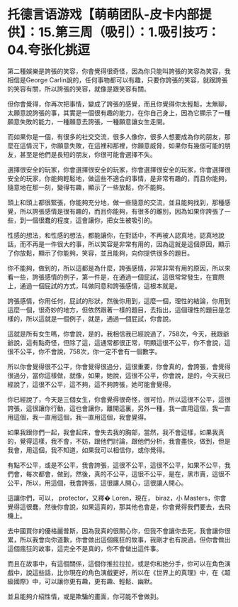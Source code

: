 # 托德言语游戏【萌萌团队-皮卡内部提供】：15.第三周（吸引）：1.吸引技巧：04.夸张化挑逗

第二種娛樂是誇張的笑容，你會覺得很奇怪，因為你只能叫誇張的笑容為笑容，我相信是George Carlin說的，任何事物都可以有趣，只要你誇張的笑容，就跟誇張的笑容有關，所以誇張的笑容，就像是跟笑容有關。

但你會覺得，你再次把事情，變成了誇張的感覺，而且你覺得你太輕鬆，太無聊，太願意說誇張的事，其實是一個很有趣的能力，在你自己身上，因為它顯示了一種願意失敗的能力，一種願意去誇張，一種願意讓女生走開。

而如果你是一個，有很多的社交交流，很多人像你，很多人想要成為你的朋友，那麼在這情況下，你願意失敗，在這裡和那裡，你願意威脅，如果你有幾個可能的朋友，甚至是他們是長短的朋友，你很可能會選擇不失。

選擇很安全的玩家，你會選擇很安全的玩家，你會選擇很安全的玩家，你會選擇很安全的玩家，你能夠輕鬆地，做這些不適合的事情，是非常有趣的，而且你能夠，隨意地在那一刻，變得有趣，顯示了一些放鬆，你不能夠。

頭上和頭上都很緊張，你能夠充分地，做一些隨意的交流，並且能夠找到，那種感覺，所以誇張感情是很有趣的，而且你能夠，有很多的離別，因為如果你誇張了一些，到一個很蠢的程度，這會讓你，把女生被吸引的。

性感的想法，和性感的想法，都能讓你，在對話中，不再被人認真地，認真地說話，而不再是一件很大的事，所以笑容是非常有用的，因為這就是這個原因，顯示了你放鬆，顯示了你能夠，笑容，並且能夠，向你提供很多的題目。

你不能夠，做到的，所以這都是為什麼，誇張感情，非常非常有用的原因，所以來看一些，誇張感情的例子，第一件是，在通過一個屁試，這很常常發生，在實際上，通過一個屁試的方式，叫做同意和誇張感情，這根本就是。

誇張感情，你用任何，屁試的形狀，然後你用到，這麼一個，理性的結論，你用到這麼一個，很奇妙的地方，但依然跟著一樣的題目，去指出，這個理性的題目是怎樣的，所以這就是一個例子，就是，通過一個屁試，你會說。

這就是所有女生嗎，你會說，是的，我相信我已經說過了，758次，今天，我跟爺爺說，這有點奇怪，但除了這，這通常都很正常，明顯這很不公平，你不會說，這很不公平，你不會說，758次，你一定不會有一個數字。

所以你會覺得很不公平，你會覺得很過分，這很重要，你會真的，會誇張，會覺得很過分，當你這樣做，就像，如果，她說，這很不公平，你會說，是的，今天我已經說了，這很不公平，這不夠，這不夠誇張，她可能會覺得。

你已經說了，今天是三個女生，你會覺得很奇怪，很可怕，所以這很不公平，這很誇張，這很讓你行動，這也會讓你，離開這裏，另外一種，我一直用這個，我一直用這個，我一直用這個，我一直用這個，我會覺得。

如果我跟你們一起，我會起床，會失去我的胸部，當然，我不會這樣，如果我真的，覺得這樣，我不會，不妨，跟他們討論，跟他們分析，我會盡快，做到，但是我會，用這個，我不知道，如果我可以相信你，或你覺得。

有點不公平，或是不公平，我會誇張，這很不公平，這很不公平，如果不公平，我們會，每次都會，做到，然後，真的不公平，這很不公平，是在，黑市賣，這很不公平，所以，用這個，我會誇張，這很讓人開心，這很讓人開心。

這讓你們，可以， protector，又釋� Loren，現在， biraz，小 Masters，你會覺得這很蠢，然後你會說，如果這真的，那其他也會是，你會覺得我們要去，去飛機上。

去中國買你的優格麗普斯，因為我真的很關心你，但我不會讓你去死，我會讓你很累，所以我會向你道歉，你會做出這個瘋狂的故事，我剛才也有說過，但你會做出這個瘋狂的故事，這完全不是真的，你不會做出這件事。

而且在故事中，有這個關係，這個你推拉拉拉，或是你和她分手，你可以在角色演戲中，說這些話，比你現在的角色演戲更好，所以在《世界上的真理》中，在《超級國際》中，可以讓你更有趣，更有趣、輕鬆、幽默。

並且能夠介紹性情，或是欺騙的畫面，你可能不會做到。